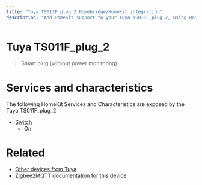 ```yaml
---
title: "Tuya TS011F_plug_2 Homebridge/HomeKit integration"
description: "Add HomeKit support to your Tuya TS011F_plug_2, using Homebridge, Zigbee2MQTT and homebridge-z2m."
---
```

<!---
This file has been GENERATED using src/docgen/docgen.ts
DO NOT EDIT THIS FILE MANUALLY!
-->
# Tuya TS011F_plug_2
> Smart plug (without power monitoring)


# Services and characteristics
The following HomeKit Services and Characteristics are exposed by
the Tuya TS011F_plug_2

* [Switch](../../switch.md)
  * On


# Related
* [Other devices from Tuya](../index.md#tuya)
* [Zigbee2MQTT documentation for this device](https://www.zigbee2mqtt.io/devices/TS011F_plug_2.html)